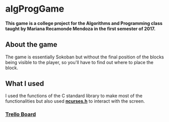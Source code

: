# algProgGame

#### This game is a college project for the Algorithms and Programming class taught by Mariana Recamonde Mendoza in the first semester of 2017.

## About the game

The game is essentially Sokoban but without the final position of the blocks being visible to the player, so you'll have to find out where to place the block.

## What I used

 I used the functions of the C standard library to make most of the functionalities but also used **[ncurses.h](http://tldp.org/HOWTO/NCURSES-Programming-HOWTO/)** to interact with the screen.

### [Trello Board](https://trello.com/b/m7cLEI6b/algproggame)

